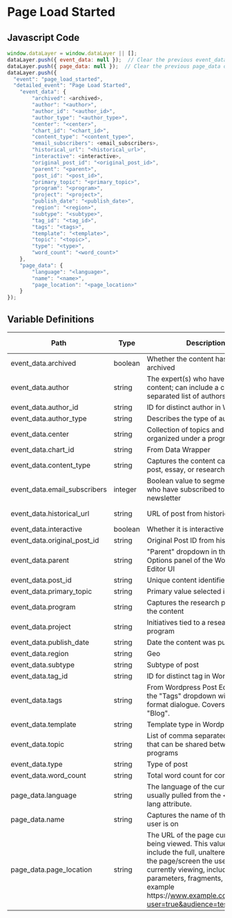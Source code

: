 # Page Load Started

### 

## Javascript Code
```js
window.dataLayer = window.dataLayer || [];
dataLayer.push({ event_data: null });  // Clear the previous event_data object.
dataLayer.push({ page_data: null });  // Clear the previous page_data object.
dataLayer.push({
  "event": "page_load_started",
  "detailed_event": "Page Load Started",
    "event_data": {
        "archived": <archived>,
        "author": "<author>",
        "author_id": "<author_id>",
        "author_type": "<author_type>",
        "center": "<center>",
        "chart_id": "<chart_id>",
        "content_type": "<content_type>",
        "email_subscribers": <email_subscribers>,
        "historical_url": "<historical_url>",
        "interactive": <interactive>,
        "original_post_id": "<original_post_id>",
        "parent": "<parent>",
        "post_id": "<post_id>",
        "primary_topic": "<primary_topic>",
        "program": "<program>",
        "project": "<project>",
        "publish_date": "<publish_date>",
        "region": "<region>",
        "subtype": "<subtype>",
        "tag_id": "<tag_id>",
        "tags": "<tags>",
        "template": "<template>",
        "topic": "<topic>",
        "type": "<type>",
        "word_count": "<word_count>"
    },
    "page_data": {
        "language": "<language>",
        "name": "<name>",
        "page_location": "<page_location>"
    }
});
```

## Variable Definitions

|Path|Type|Description|Example|Pattern|Min Length|Max Length|Minimum|Maximum|Multiple Of|
| --- | --- | --- | --- | --- | --- | --- | --- | --- | --- |
|event_data.archived|boolean|Whether the content has been archived|Yes, No|||||||
|event_data.author|string|The expert\(s\) who have created the content; can include a comma separated list of authors|Sandra Rozo, Hernan Winkler|||||||
|event_data.author_id|string|ID for distinct author in Wordpress||||||||
|event_data.author_type|string|Describes the type of author|Guest Author, Expert, Leadership|||||||
|event_data.center|string|Collection of topics and fellows organized under a program|The Katzmann Initiative|||||||
|event_data.chart_id|string|From Data Wrapper||||||||
|event_data.content_type|string|Captures the content category like post, essay, or research|post|||||||
|event_data.email_subscribers|integer|Boolean value to segment users who have subscribed to a newsletter|yes|||||||
|event_data.historical_url|string|URL of post from historical site|\/research\/what-caused-the-u-s-pandemic-era-inflation\/|||||||
|event_data.interactive|boolean|Whether it is interactive content|Yes, No|||||||
|event_data.original_post_id|string|Original Post ID from historical site|20619|||||||
|event_data.parent|string|"Parent" dropdown in the Post Options panel of the Wordpress Editor UI|Events, Experts, Home|||||||
|event_data.post_id|string|Unique content identifier|617631|||||||
|event_data.primary_topic|string|Primary value selected in the CMS|Global Economy|||||||
|event_data.program|string|Captures the research program for the content|Global Economy and Development|||||||
|event_data.project|string|Initiatives tied to a research program|Brookings Economic and Social Policy in Latin America Initiative|||||||
|event_data.publish_date|string|Date the content was published.|2019-10-11|||||||
|event_data.region|string|Geo|Africa, Asia & the Pacific|||||||
|event_data.subtype|string|Subtype of post|Op-ed, Podcast, Testimony|||||||
|event_data.tag_id|string|ID for distinct tag in Wordpress||||||||
|event_data.tags|string|From Wordpress Post Editor under the "Tags" dropdown within the format dialogue. Covers "Series", "Blog".|17 Rooms Podcast, Africa in Focus|||||||
|event_data.template|string|Template type in Wordpress|Research & Commentary Landing|||||||
|event_data.topic|string|List of comma separated themes that can be shared between programs|Colombia, Global Economy|||||||
|event_data.type|string|Type of post|Commentary, Research|||||||
|event_data.word_count|string|Total word count for content|389|||||||
|page_data.language|string|The language of the current page, usually pulled from the &lt;html&gt; tag lang attribute.|en-us, en-gb, ch-cn, fr-ca, fr-fr|||||||
|page_data.name|string|Captures the name of the page the user is on|product - XYZ123, Mens - Tops - Sweaters, Order Confirmation|||||||
|page_data.page_location|string|The URL of the page currently being viewed. This value will include the full, unaltered URL of the page\/screen the user is currently viewing, including query parameters, fragments, etc., for example https:\/\/www.example.com\/home?user=true&audience=test\#aboutus.|https:\/\/www.example.com\/home?user=true&audience=test\#aboutus|||||||




